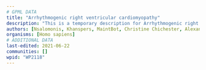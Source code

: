 ```yaml
---
# GPML DATA
title: "Arrhythmogenic right ventricular cardiomyopathy"
description: "This is a temporary description for Arrhythmogenic right ventricular cardiomyopathy"
authors: [Nsalomonis, Khanspers, MaintBot, Christine Chichester, AlexanderPico, Fehrhart, AMTan, Eweitz, Finterly]
organisms: [Homo sapiens]
# ADDITIONAL DATA
last-edited: 2021-06-22
communities: []
wpid: "WP2118"
---
```

